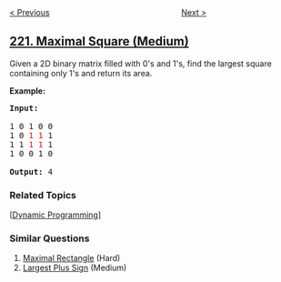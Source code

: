 <!--|This file generated by command(leetcode description); DO NOT EDIT.    |-->
<!--+----------------------------------------------------------------------+-->
<!--|@author    openset <openset.wang@gmail.com>                           |-->
<!--|@link      https://github.com/openset                                 |-->
<!--|@home      https://github.com/tonymontaro/leetcode-hints                        |-->
<!--+----------------------------------------------------------------------+-->

[< Previous](https://github.com/tonymontaro/leetcode-hints/tree/master/problems/contains-duplicate-iii "Contains Duplicate III")
　　　　　　　　　　　　　　　　
[Next >](https://github.com/tonymontaro/leetcode-hints/tree/master/problems/count-complete-tree-nodes "Count Complete Tree Nodes")

## [221. Maximal Square (Medium)](https://leetcode.com/problems/maximal-square "最大正方形")

<p>Given a 2D binary matrix filled with 0&#39;s and 1&#39;s, find the largest square containing only 1&#39;s and return its area.</p>

<p><strong>Example:</strong></p>

<pre>
<strong>Input: 
</strong>
1 0 1 0 0
1 0 <font color="red">1</font> <font color="red">1</font> 1
1 1 <font color="red">1</font> <font color="red">1</font> 1
1 0 0 1 0

<strong>Output: </strong>4
</pre>

### Related Topics
  [[Dynamic Programming](https://github.com/tonymontaro/leetcode-hints/tree/master/tag/dynamic-programming/README.md)]

### Similar Questions
  1. [Maximal Rectangle](https://github.com/tonymontaro/leetcode-hints/tree/master/problems/maximal-rectangle) (Hard)
  1. [Largest Plus Sign](https://github.com/tonymontaro/leetcode-hints/tree/master/problems/largest-plus-sign) (Medium)
